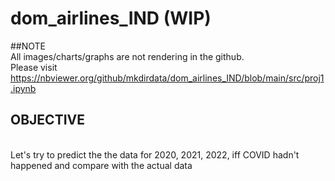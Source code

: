 # dom_airlines_IND (WIP)

##NOTE
<br>All images/charts/graphs are not rendering in the github.
<br>Please visit https://nbviewer.org/github/mkdirdata/dom_airlines_IND/blob/main/src/proj1.ipynb

## OBJECTIVE
<br>Let's try to predict the the data for 2020, 2021, 2022, iff COVID hadn't happened  and compare with the actual data
